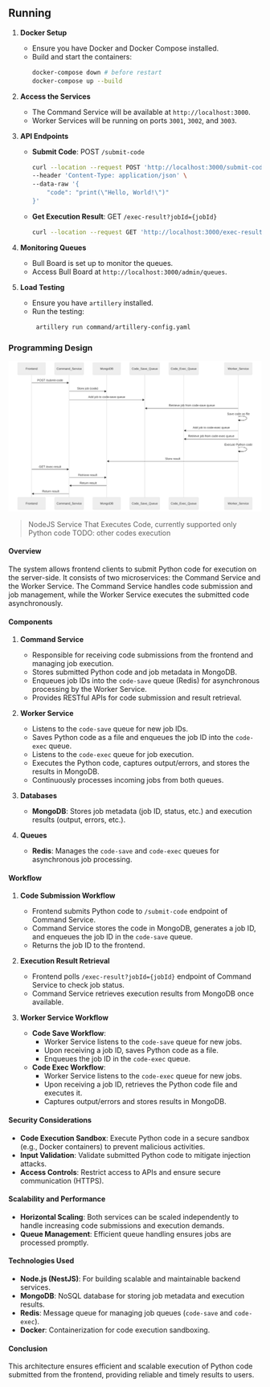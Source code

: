 ## Running
1. **Docker Setup**
   - Ensure you have Docker and Docker Compose installed.
   - Build and start the containers:
     ```bash
     docker-compose down # before restart
     docker-compose up --build
     ```

2. **Access the Services**
   - The Command Service will be available at `http://localhost:3000`.
   - Worker Services will be running on ports `3001`, `3002`, and `3003`.

3. **API Endpoints**
   - **Submit Code**: POST `/submit-code`
     ```bash
     curl --location --request POST 'http://localhost:3000/submit-code' \
     --header 'Content-Type: application/json' \
     --data-raw '{
         "code": "print(\"Hello, World!\")"
     }'
     ```
   - **Get Execution Result**: GET `/exec-result?jobId={jobId}`
     ```bash
     curl --location --request GET 'http://localhost:3000/exec-result?jobId={jobId}'
     ```

4. **Monitoring Queues**
   - Bull Board is set up to monitor the queues.
   - Access Bull Board at `http://localhost:3000/admin/queues`.

5. **Load Testing**
   - Ensure you have `artillery` installed.
   - Run the testing:
     ```bash
      artillery run command/artillery-config.yaml
     ```


### Programming Design
![program-design](program-design.svg)
> NodeJS Service That Executes Code, currently supported only Python code
> TODO: other codes execution

#### Overview
The system allows frontend clients to submit Python code for execution on the server-side. It consists of two microservices: the Command Service and the Worker Service. The Command Service handles code submission and job management, while the Worker Service executes the submitted code asynchronously.

#### Components

1. **Command Service**
   - Responsible for receiving code submissions from the frontend and managing job execution.
   - Stores submitted Python code and job metadata in MongoDB.
   - Enqueues job IDs into the `code-save` queue (Redis) for asynchronous processing by the Worker Service.
   - Provides RESTful APIs for code submission and result retrieval.

2. **Worker Service**
   - Listens to the `code-save` queue for new job IDs.
   - Saves Python code as a file and enqueues the job ID into the `code-exec` queue.
   - Listens to the `code-exec` queue for job execution.
   - Executes the Python code, captures output/errors, and stores the results in MongoDB.
   - Continuously processes incoming jobs from both queues.

3. **Databases**
   - **MongoDB**: Stores job metadata (job ID, status, etc.) and execution results (output, errors, etc.).

4. **Queues**
   - **Redis**: Manages the `code-save` and `code-exec` queues for asynchronous job processing.

#### Workflow

1. **Code Submission Workflow**
   - Frontend submits Python code to `/submit-code` endpoint of Command Service.
   - Command Service stores the code in MongoDB, generates a job ID, and enqueues the job ID in the `code-save` queue.
   - Returns the job ID to the frontend.

2. **Execution Result Retrieval**
   - Frontend polls `/exec-result?jobId={jobId}` endpoint of Command Service to check job status.
   - Command Service retrieves execution results from MongoDB once available.

3. **Worker Service Workflow**
   - **Code Save Workflow**:
     - Worker Service listens to the `code-save` queue for new jobs.
     - Upon receiving a job ID, saves Python code as a file.
     - Enqueues the job ID in the `code-exec` queue.
   - **Code Exec Workflow**:
     - Worker Service listens to the `code-exec` queue for new jobs.
     - Upon receiving a job ID, retrieves the Python code file and executes it.
     - Captures output/errors and stores results in MongoDB.

#### Security Considerations
- **Code Execution Sandbox**: Execute Python code in a secure sandbox (e.g., Docker containers) to prevent malicious activities.
- **Input Validation**: Validate submitted Python code to mitigate injection attacks.
- **Access Controls**: Restrict access to APIs and ensure secure communication (HTTPS).

#### Scalability and Performance
- **Horizontal Scaling**: Both services can be scaled independently to handle increasing code submissions and execution demands.
- **Queue Management**: Efficient queue handling ensures jobs are processed promptly.

#### Technologies Used
- **Node.js (NestJS)**: For building scalable and maintainable backend services.
- **MongoDB**: NoSQL database for storing job metadata and execution results.
- **Redis**: Message queue for managing job queues (`code-save` and `code-exec`).
- **Docker**: Containerization for code execution sandboxing.

#### Conclusion
This architecture ensures efficient and scalable execution of Python code submitted from the frontend, providing reliable and timely results to users.
